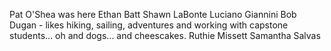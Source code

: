Pat O'Shea was here
Ethan Batt
Shawn LaBonte
Luciano Giannini
Bob Dugan - likes hiking, sailing, adventures and working with capstone students... oh and dogs... and cheescakes.
Ruthie Missett
Samantha Salvas
